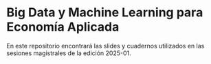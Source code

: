 # Big Data y Machine Learning para Economía Aplicada

En este repositorio encontrará las slides y cuadernos utilizados en las sesiones magistrales de la edición 2025-01.




